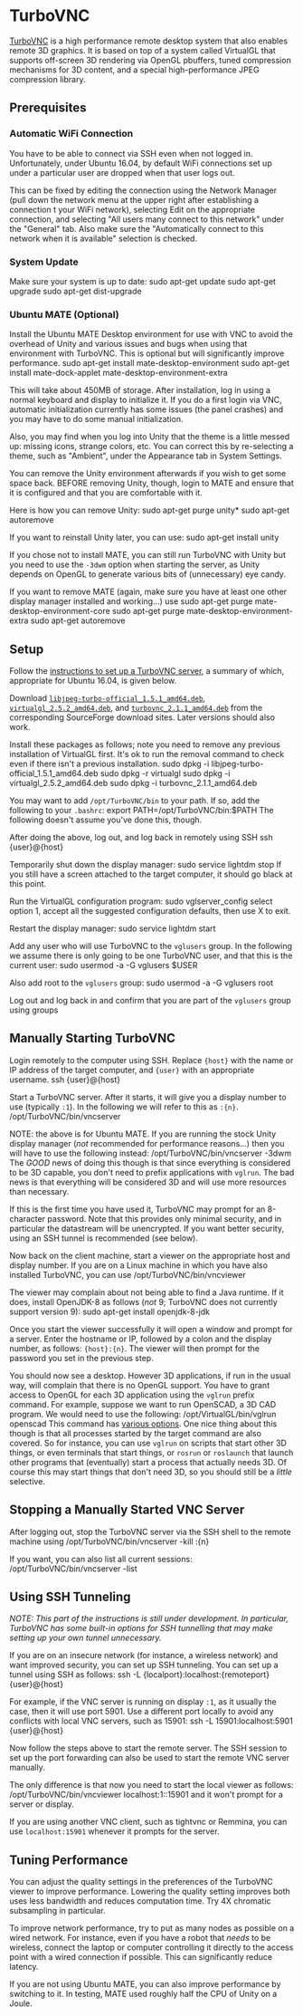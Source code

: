 TurboVNC
========
[TurboVNC][TurboVNC] is a high performance remote desktop system that also
enables remote 3D graphics. It is based on top of a system called VirtualGL
that supports off-screen 3D rendering via OpenGL pbuffers, tuned compression
mechanisms for 3D content, and a special high-performance JPEG compression
library.

Prerequisites
-------------

### Automatic WiFi Connection

You have to be able to connect via SSH even when not logged in. Unfortunately,
under Ubuntu 16.04, by default WiFi connections set up under a particular user
are dropped when that user logs out.

This can be fixed by editing the connection using the Network Manager (pull
down the network menu at the upper right after establishing a connection t
your WiFi network), selecting Edit on the appropriate connection, and selecting
"All users many connect to this network" under the "General" tab. Also make
sure the "Automatically connect to this network when it is available"
selection is checked.

### System Update

Make sure your system is up to date:
    sudo apt-get update
    sudo apt-get upgrade
    sudo apt-get dist-upgrade

### Ubuntu MATE (Optional)

Install the Ubuntu MATE Desktop environment for use with VNC to avoid the
overhead of Unity and various issues and bugs when using that environment with
TurboVNC. This is optional but will significantly improve performance.
    sudo apt-get install mate-desktop-environment 
    sudo apt-get install mate-dock-applet mate-desktop-environment-extra

This will take about 450MB of storage. After installation, log in using a
normal keyboard and display to initialize it. If you do a first login via VNC,
automatic initialization currently has some issues (the panel crashes) and you
may have to do some manual initialization.

Also, you may find when you log into Unity that the theme is a little messed
up: missing icons, strange colors, etc. You can correct this by re-selecting a
theme, such as "Ambient", under the Appearance tab in System Settings.

You can remove the Unity environment afterwards if you wish to get some space
back. BEFORE removing Unity, though, login to MATE and ensure that it is 
configured and that you are comfortable with it.

Here is how you can remove Unity:
    sudo apt-get purge unity*
    sudo apt-get autoremove

If you want to reinstall Unity later, you can use:
    sudo apt-get install unity
 
If you chose not to install MATE, you can still run TurboVNC with Unity
but you need to use the `-3dwm` option when starting the server, as Unity
depends on OpenGL to generate various bits of (unnecessary) eye candy.

If you want to remove MATE (again, make sure you have at least one other
display manager installed and working...) use
    sudo apt-get purge mate-desktop-environment-core
    sudo apt-get purge mate-desktop-environment-extra
    sudo apt-get autoremove

Setup
-----
Follow the [instructions to set up a TurboVNC server][TurboVNC_UG],
a summary of which, appropriate for Ubuntu 16.04, is given below. 

Download 
[`libjpeg-turbo-official_1.5.1_amd64.deb`][TurboJPEG_deb],
[`virtualgl_2.5.2_amd64.deb`][VGL_deb], and 
[`turbovnc_2.1.1_amd64.deb`][TurboVNC_deb] from the corresponding
SourceForge download sites. Later versions should also work.

Install these packages as follows; note you need to remove any previous 
installation of VirtualGL first. It's ok to run the removal command to
check even if there isn't a previous installation.
    sudo dpkg -i libjpeg-turbo-official_1.5.1_amd64.deb
    sudo dpkg -r virtualgl
    sudo dpkg -i virtualgl_2.5.2_amd64.deb
    sudo dpkg -i turbovnc_2.1.1_amd64.deb

You may want to add `/opt/TurboVNC/bin` to your path. If so, add the
following to your `.bashrc`:
    export PATH=/opt/TurboVNC/bin:$PATH
The following doesn't assume you've done this, though.

After doing the above, log out, and log back in remotely using SSH 
    ssh {user}@{host}

Temporarily shut down the display manager:
    sudo service lightdm stop
If you still have a screen attached to the target computer, it should go
black at this point.

Run the VirtualGL configuration program:
    sudo vglserver_config
select option 1, accept all the suggested configuration defaults, then
use X to exit.

Restart the display manager:
    sudo service lightdm start

Add any user who will use TurboVNC to the `vglusers` group.  In the 
following we assume there is only going to be one TurboVNC user, 
and that this is the current user:
    sudo usermod -a -G vglusers $USER

Also add root to the `vglusers` group:
    sudo usermod -a -G vglusers root

Log out and log back in and confirm that you are part of the `vglusers`
group using
    groups

Manually Starting TurboVNC
--------------------------
Login remotely to the computer using SSH. Replace `{host}` with the name or
IP address of the target computer, and `{user}` with an appropriate username.
    ssh {user}@{host}

Start a TurboVNC server. After it starts, it will give you a display number to
use (typically `:1`).  In the following we will refer to this as `:{n}`.
    /opt/TurboVNC/bin/vncserver

NOTE: the above is for Ubuntu MATE.  If you are running the stock Unity 
display manager (_not_ recommended for performance reasons...) then you will
have to use the following instead:
    /opt/TurboVNC/bin/vncserver -3dwm
The _GOOD_ news of doing this though is that since everything is considered to
be 3D capable, you don't need to prefix applications with `vglrun`.  The bad
news is that everything will be considered 3D and will use more resources than
necessary.

If this is the first time you have used it, TurboVNC may prompt for an 8-character
password. Note that this provides only minimal security, and in particular the
datastream will be unencrypted. If you want better security, using an SSH
tunnel is recommended (see below).

Now back on the client machine, start a viewer on the appropriate host and
display number. If you are on a Linux machine in which you have also installed
TurboVNC, you can use
  /opt/TurboVNC/bin/vncviewer

The viewer may complain about not being able to find a Java runtime. If it
does, install OpenJDK-8 as follows (_not_ 9; TurboVNC does not currently support
version 9):
  sudo apt-get install openjdk-8-jdk

Once you start the viewer successfully it will open a window and prompt for a
server. Enter the hostname or IP, followed by a colon and the display number,
as follows: `{host}:{n}`. The viewer will then prompt for the password you set
in the previous step.

You should now see a desktop. However 3D applications, if run in the usual
way, will complain that there is no OpenGL support. You have to grant access to
OpenGL for each 3D application using the `vglrun` prefix command. For example,
suppose we want to run OpenSCAD, a 3D CAD program. We would need to use the
following:
  /opt/VirtualGL/bin/vglrun openscad
This command has [various options][VGLrun]. One nice thing about this though
is that all processes started by the target command are also covered. So for
instance, you can use `vglrun` on scripts that start other 3D things, or even
terminals that start things, or `rosrun` or `roslaunch` that launch other
programs that (eventually) start a process that actually needs 3D. Of course
this may start things that don't need 3D, so you should still be a _little_
selective.

Stopping a Manually Started VNC Server
--------------------------------------
After logging out, stop the TurboVNC server via the SSH shell to the remote
machine using
  /opt/TurboVNC/bin/vncserver -kill :{n}

If you want, you can also list all current sessions:
  /opt/TurboVNC/bin/vncserver -list

Using SSH Tunneling
-------------------
_NOTE: This part of the instructions is still under development. In particular,
TurboVNC has some built-in options for SSH tunnelling that may make setting up
your own tunnel unnecessary._

If you are on an insecure network (for instance, a wireless network) and want
improved security, you can set up SSH tunneling. You can set up a tunnel using
SSH as follows:
   ssh -L {localport}:localhost:{remoteport} {user}@{host}

For example, if the VNC server is running on display `:1`, as it usually the
case, then it will use port 5901. Use a different port locally to avoid any
conflicts with local VNC servers, such as 15901:
   ssh -L 15901:localhost:5901 {user}@{host}

Now follow the steps above to start the remote server. The SSH session to set
up the port forwarding can also be used to start the remote VNC server
manually.

The only difference is that now you need to start the local viewer as follows: 
   /opt/TurboVNC/bin/vncviewer localhost:1::15901
and it won't prompt for a server or display.

If you are using another VNC client, such as tightvnc or Remmina, you can use
`localhost:15901` whenever it prompts for the server.

Tuning Performance
------------------
You can adjust the quality settings in the preferences of the TurboVNC viewer
to improve performance. Lowering the quality setting improves both uses less
bandwidth and reduces computation time. Try 4X chromatic subsampling in
particular.

To improve network performance, try to put as many nodes as possible on a wired
network. For instance, even if you have a robot that _needs_ to be wireless,
connect the laptop or computer controlling it directly to the access point with
a wired connection if possible. This can significantly reduce latency.

If you are not using Ubuntu MATE, you can also improve performance by switching to
it. In testing, MATE used roughly half the CPU of Unity on a Joule.


[TurboJPEG_deb]: https://sourceforge.net/projects/libjpeg-turbo/files/1.5.1/libjpeg-turbo-official_1.5.1_amd64.deb/download
[VGL_deb]: https://sourceforge.net/projects/virtualgl/files/2.5.2/virtualgl_2.5.2_amd64.deb
[TurboVNC_deb]: https://sourceforge.net/projects/turbovnc/files/2.1.1/turbovnc_2.1.1_amd64.deb
[TurboVNC]: http://www.turbovnc.org/
[TurboVNC_UG]: http://www.virtualgl.org/vgldoc/2_1_1/
[VGLrun]: http://www.virtualgl.org/vgldoc/2_1_1/#Advanced_Configuration



